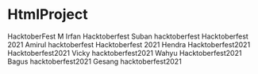 # HtmlProject
HacktoberFest
M Irfan Hacktoberfest
Suban hacktoberfest
Hacktoberfest 2021
Amirul hacktoberfest
Hacktoberfest 2021
Hendra Hacktoberfest2021
Hacktoberfest2021
Vicky hacktoberfest2021
Wahyu Hacktoberfest2021
Bagus hacktoberfest2021
Gesang hacktoberfest2021

